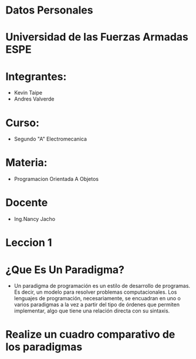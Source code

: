 # Datos Personales
# Universidad de las Fuerzas Armadas ESPE
# Integrantes:
* Kevin Taipe
* Andres Valverde
# Curso:
* Segundo "A" Electromecanica
# Materia: 
* Programacion Orientada A Objetos
# Docente
* Ing.Nancy Jacho 
# Leccion 1
# ¿Que Es Un Paradigma?
* Un paradigma de programación es un estilo de desarrollo de programas. Es decir, un modelo para resolver problemas
computacionales. Los lenguajes de programación, necesariamente, se encuadran en uno o varios paradigmas a la vez 
a partir del tipo de órdenes que permiten implementar, algo que tiene una relación directa con su sintaxis.
# Realize un cuadro comparativo de los paradigmas 


